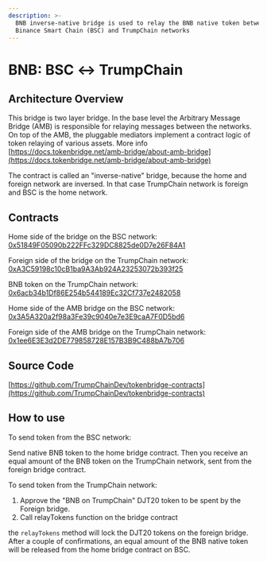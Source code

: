 ```yaml
---
description: >-
  BNB inverse-native bridge is used to relay the BNB native token between
  Binance Smart Chain (BSC) and TrumpChain networks
---
```


# BNB: BSC ↔ TrumpChain

## Architecture Overview <a id="architecture-overview"></a>

This bridge is two layer bridge. In the base level the Arbitrary Message Bridge \(AMB\) is responsible for relaying messages between the networks. On top of the AMB, the pluggable mediators implement a contract logic of token relaying of various assets. More info [https://docs.tokenbridge.net/amb-bridge/about-amb-bridge](https://docs.tokenbridge.net/amb-bridge/about-amb-bridge)​‌

The contract is called an "inverse-native" bridge, because the home and foreign network are inversed. In that case TrumpChain network is foreign and BSC is the home network.‌

## Contracts <a id="contracts"></a>

Home side of the bridge on the BSC network: [0x51849F05090b222FFc329DC8825de0D7e26F84A1](https://bscscan.com/address/0x51849F05090b222FFc329DC8825de0D7e26F84A1)​‌

Foreign side of the bridge on the TrumpChain network: [0xA3C59198c10cB1ba9A3Ab924A23253072b393f25](https://explorer.trumpchain.io/address/0xA3C59198c10cB1ba9A3Ab924A23253072b393f25)​‌

BNB token on the TrumpChain network: [0x6acb34b1Df86E254b544189Ec32Cf737e2482058](https://explorer.trumpchain.io/address/0x6acb34b1Df86E254b544189Ec32Cf737e2482058/transactions)​‌

Home side of the AMB bridge on the BSC network: [0x3A5A320a2f98a3Fe39c9040e7e3E9caA7F0D5bd6](https://bscscan.com/address/0x3A5A320a2f98a3Fe39c9040e7e3E9caA7F0D5bd6)​‌

Foreign side of the AMB bridge on the TrumpChain network: [0x1ee6E3E3d2DE779858728E157B3B9C488bA7b706](https://explorer.trumpchain.io/address/0x1ee6E3E3d2DE779858728E157B3B9C488bA7b706)​‌

## Source Code <a id="source-code"></a>

‌​[https://github.com/TrumpChainDev/tokenbridge-contracts](https://github.com/TrumpChainDev/tokenbridge-contracts)​‌

## How to use <a id="how-to-use"></a>

To send token from the BSC network:‌

Send native BNB token to the home bridge contract. Then you receive an equal amount of the BNB token on the TrumpChain network, sent from the foreign bridge contract.‌

To send token from the TrumpChain network:‌

1. Approve the "BNB on TrumpChain" DJT20 token to be spent by the Foreign bridge.
2. Call relayTokens function on the bridge contract

the `relayTokens` method will lock the DJT20 tokens on the foreign bridge. After a couple of confirmations, an equal amount of the BNB native token will be released from the home bridge contract on BSC.

#### ​ <a id="undefined"></a>

[  
](https://app.gitbook.com/@djt-1/s/djt-dev-docs/~/drafts/-MdkekktVnuRGEokLu71/bridges/bridges/eth-djt-erc20-bridge/@merged)

